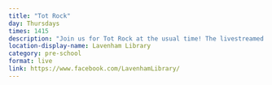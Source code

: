```yaml
---
title: "Tot Rock"
day: Thursdays
times: 1415
description: "Join us for Tot Rock at the usual time! The livestreamed sessions are available to watch as a video after the event."
location-display-name: Lavenham Library
category: pre-school
format: live
link: https://www.facebook.com/LavenhamLibrary/
---
```


